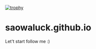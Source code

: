 [![trophy](https://github-profile-trophy.vercel.app/?username=saowaluck&theme=dracula)](https://github.com/ryo-ma/github-profile-trophy)

# saowaluck.github.io
Let't start  follow me :)
